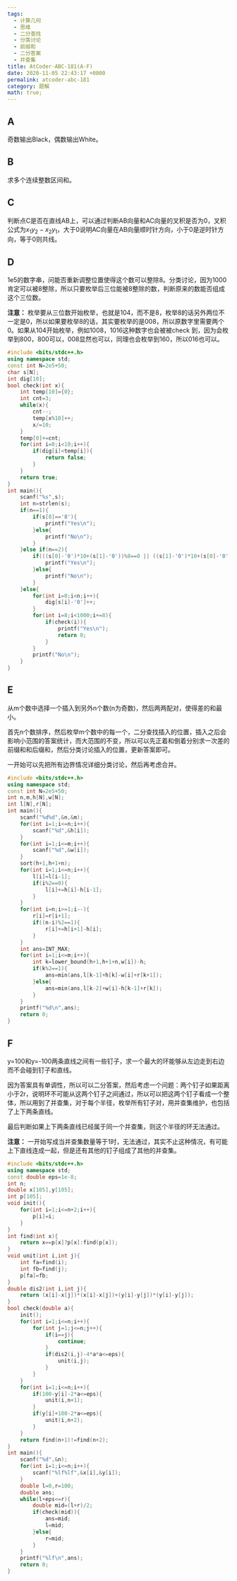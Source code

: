 ```yaml
---
tags: 
  - 计算几何
  - 思维
  - 二分查找
  - 分类讨论
  - 前缀和
  - 二分答案
  - 并查集
title: AtCoder-ABC-181(A-F)
date: 2020-11-05 22:43:17 +0800
permalink: atcoder-abc-181
category: 题解
math: true;
---
```


## A

奇数输出Black，偶数输出White。

## B

求多个连续整数区间和。

## C

判断点C是否在直线AB上，可以通过判断AB向量和AC向量的叉积是否为0，叉积公式为$x_1y_2-x_2y_1$，大于0说明AC向量在AB向量顺时针方向，小于0是逆时针方向，等于0则共线。

## D

1e5的数字串，问能否重新调整位置使得这个数可以整除8。分类讨论，因为1000肯定可以被8整除，所以只要枚举后三位能被8整除的数，判断原来的数能否组成这个三位数。

**注意：** 枚举要从三位数开始枚举，也就是104，而不是8，枚举8的话另外两位不一定是0，所以如果要枚举8的话，其实要枚举的是008，所以原数字里需要两个0。如果从104开始枚举，例如1008，1016这种数字也会被被check
到，因为会枚举到800，800可以，008显然也可以，同理也会枚举到160，所以016也可以。

```cpp
#include <bits/stdc++.h>
using namespace std;
const int N=2e5+50;
char s[N];
int dig[10];
bool check(int x){
    int temp[10]={0};
    int cnt=3;
    while(x){
        cnt--;
        temp[x%10]++;
        x/=10;
    }
    temp[0]+=cnt;
    for(int i=0;i<10;i++){
        if(dig[i]<temp[i]){
            return false;
        }
    }
    return true;
}
int main(){
    scanf("%s",s);
    int n=strlen(s);
    if(n==1){
        if(s[0]=='8'){
            printf("Yes\n");
        }else{
            printf("No\n");
        }
    }else if(n==2){
        if(((s[0]-'0')*10+(s[1]-'0'))%8==0 || ((s[1]-'0')*10+(s[0]-'0'))%8==0){
            printf("Yes\n");
        }else{
            printf("No\n");
        }
    }else{
        for(int i=0;i<n;i++){
            dig[s[i]-'0']++;
        }
        for(int i=8;i<1000;i+=8){
            if(check(i)){
                printf("Yes\n");
                return 0;
            }
        }
        printf("No\n");
    }
}
```

## E

从m个数中选择一个插入到另外n个数(n为奇数)，然后两两配对，使得差的和最小。

首先n个数排序，然后枚举m个数中的每一个，二分查找插入的位置，插入之后会影响小范围的答案统计，而大范围的不变，所以可以先正着和倒着分别求一次差的前缀和和后缀和，然后分类讨论插入的位置，更新答案即可。

一开始可以先把所有边界情况详细分类讨论，然后再考虑合并。

```cpp
#include <bits/stdc++.h>
using namespace std;
const int N=2e5+50;
int n,m,h[N],w[N];
int l[N],r[N];
int main(){
    scanf("%d%d",&n,&m);
    for(int i=1;i<=n;i++){
        scanf("%d",&h[i]);
    }
    for(int i=1;i<=m;i++){
        scanf("%d",&w[i]);
    }
    sort(h+1,h+1+n);
    for(int i=1;i<=n;i++){
        l[i]=l[i-1];
        if(i%2==0){
            l[i]+=h[i]-h[i-1];
        }
    }
    for(int i=n;i>=1;i--){
        r[i]=r[i+1];
        if((n-i)%2==1){
            r[i]+=h[i+1]-h[i];
        }
    }
    int ans=INT_MAX;
    for(int i=1;i<=m;i++){
        int k=lower_bound(h+1,h+1+n,w[i])-h;
        if(k%2==1){
            ans=min(ans,l[k-1]+h[k]-w[i]+r[k+1]);
        }else{
            ans=min(ans,l[k-2]+w[i]-h[k-1]+r[k]);
        }
    }
    printf("%d\n",ans);
    return 0;
}
```

## F

y=100和y=-100两条直线之间有一些钉子，求一个最大的环能够从左边走到右边而不会碰到钉子和直线。

因为答案具有单调性，所以可以二分答案，然后考虑一个问题：两个钉子如果距离小于2r，说明环不可能从这两个钉子之间通过，所以可以把这两个钉子看成一个整体，所以用到了并查集，对于每个半径，枚举所有钉子对，用并查集维护，也包括了上下两条直线。

最后判断如果上下两条直线已经属于同一个并查集，则这个半径的环无法通过。

**注意：** 一开始写成当并查集数量等于1时，无法通过，其实不止这种情况，有可能上下直线连成一起，但是还有其他的钉子组成了其他的并查集。

```cpp
#include <bits/stdc++.h>
using namespace std;
const double eps=1e-8;
int n;
double x[105],y[105];
int p[105];
void init(){
    for(int i=1;i<=n+2;i++){
        p[i]=i;
    }
}
int find(int x){
    return x==p[x]?p[x]:find(p[x]);
}
void unit(int i,int j){
    int fa=find(i);
    int fb=find(j);
    p[fa]=fb;
}
double dis2(int i,int j){
    return (x[i]-x[j])*(x[i]-x[j])+(y[i]-y[j])*(y[i]-y[j]);
}
bool check(double a){
    init();
    for(int i=1;i<=n;i++){
        for(int j=1;j<=n;j++){
            if(i==j){
                continue;
            }
            if(dis2(i,j)-4*a*a<=eps){
                unit(i,j);
            }
        }
    }
    for(int i=1;i<=n;i++){
        if(100-y[i]-2*a<=eps){
            unit(i,n+1);
        }
        if(y[i]+100-2*a<=eps){
            unit(i,n+2);
        }
    }
    return find(n+1)!=find(n+2);
}
int main(){
    scanf("%d",&n);
    for(int i=1;i<=n;i++){
        scanf("%lf%lf",&x[i],&y[i]);
    }
    double l=0,r=100;
    double ans;
    while(l+eps<=r){
        double mid=(l+r)/2;
        if(check(mid)){
            ans=mid;
            l=mid;
        }else{
            r=mid;
        }
    }
    printf("%lf\n",ans);
    return 0;
}
```
